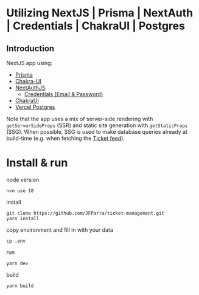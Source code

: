 # Utilizing NextJS | Prisma | NextAuth | Credentials | ChakraUI | Postgres

## Introduction

NextJS app using:

- [Prisma](https://www.prisma.io/)
- [Chakra-UI](https://chakra-ui.com/)
- [NextAuthJS](https://next-auth.js.org/)
  - [Credentials (Email & Password)](https://next-auth.js.org/providers/credentials)
- [ChakraUI](https://chakra-ui.com/)
- [Vercel Postgres](https://vercel.com/docs/storage/vercel-postgres)

Note that the app uses a mix of server-side rendering with `getServerSideProps` (SSR) and static site generation with `getStaticProps` (SSG). When possible, SSG is used to make database queries already at build-time (e.g. when fetching the [Ticket feed](./src/pages/index.tsx)).

# Install & run

node version

```
nvm use 18
```

install

```
git clone https://github.com/JFParra/ticket-management.git
yarn install
```

copy environment and fill in with your data

```
cp .env
```

run

```
yarn dev
```

build

```
yarn build
```
